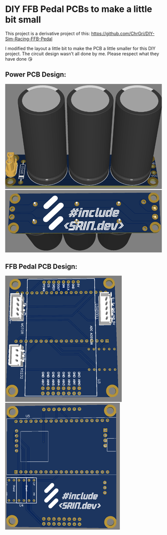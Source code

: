 # DIY FFB Pedal PCBs to make a little bit small
This project is a derivative project of this: https://github.com/ChrGri/DIY-Sim-Racing-FFB-Pedal

I modified the layout a little bit to make the PCB a little smaller for this DIY project. The circuit design wasn't all done by me. Please respect what they have done 😘

## Power PCB Design:

![img](https://github.com/srinn/diyffbpedal_pcbs/blob/main/power_pcb_different_batch_by_srin/power_pcb_front.png?raw=true)
![img](https://github.com/srinn/diyffbpedal_pcbs/blob/main/power_pcb_different_batch_by_srin/power_pcb_back.png?raw=true)

## FFB Pedal PCB Design:

![img](https://github.com/srinn/diyffbpedal_pcbs/blob/main/Pedal_pcb_different_batch_by_srin/pedal_pcb_front.png?raw=true)
![img](https://github.com/srinn/diyffbpedal_pcbs/blob/main/Pedal_pcb_different_batch_by_srin/pedal_pcb_back.png?raw=true)
